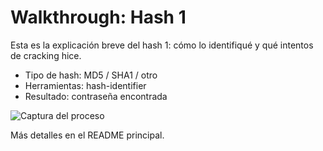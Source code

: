 

# Walkthrough: Hash 1

Esta es la explicación breve del hash 1: cómo lo identifiqué y qué intentos de cracking hice.

- Tipo de hash: MD5 / SHA1 / otro
- Herramientas: hash-identifier
- Resultado: contraseña encontrada 

![Captura del proceso](../assets/imagen.png)

Más detalles en el README principal.